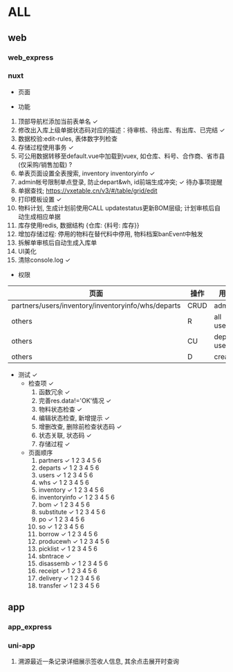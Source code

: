 # ALL

## web

### web_express

### nuxt

- 页面

- 功能

1. 顶部导航栏添加当前表单名 ✓
2. 修改出入库上级单据状态码对应的描述：待审核、待出库、有出库、已完结 ✓
3. 数据校验:edit-rules, 表体数字列检查
4. 存储过程使用事务 ✓
5. 可公用数据转移至default.vue中加载到vuex, 如仓库、料号、合作商、省市县(仅采购/销售加载) ?
6. 单表页面设置全表搜索, inventory inventoryinfo ✓
7. admin帐号限制单点登录, 防止depart&wh, id前端生成冲突; ✓ 待办事项提醒
8. 单据查找; <https://vxetable.cn/v3/#/table/grid/edit>
9. 打印模板设置 ✓
10. 物料计划, 生成计划前使用CALL updatestatus更新BOM层级; 计划审核后自动生成相应单据
11. 库存使用redis, 数据结构 {仓库: {料号: 库存}}
12. 增加存储过程: 停用的物料在替代料中停用, 物料档案banEvent中触发
13. 拆解单审核后自动生成入库单
14. UI美化
15. 清除console.log ✓

- 权限

| 页面    | 操作       | 用户       |
| ------- | --------- | ---------- |
| partners/users/inventory/inventoryinfo/whs/departs | CRUD  | admin |
| others     | R  | all users |
| others     | CU  | depart users |
| others     | D  | creator |

- 测试 ✓
  - 检查项 ✓
    1. 函数冗余 ✓
    2. 完善res.data!='OK'情况 ✓
    3. 物料状态检查 ✓
    4. 编辑状态检查, 新增提示 ✓
    5. 增删改查, 删除前检查状态码 ✓
    6. 状态关联, 状态码 ✓
    7. 存储过程 ✓
  - 页面顺序
    1. partners ✓ 1 2 3 4 5 6
    2. departs ✓ 1 2 3 4 5 6
    3. users ✓ 1 2 3 4 5 6
    4. whs ✓ 1 2 3 4 5 6
    5. inventory ✓ 1 2 3 4 5 6
    6. inventoryinfo ✓ 1 2 3 4 5 6
    7. bom ✓ 1 2 3 4 5 6
    8. substitute ✓ 1 2 3 4 5 6
    9. po ✓ 1 2 3 4 5 6
    10. so ✓ 1 2 3 4 5 6
    11. borrow ✓ 1 2 3 4 5 6
    12. producewh ✓ 1 2 3 4 5 6
    13. picklist ✓ 1 2 3 4 5 6
    14. sbntrace ✓
    15. disassemb ✓ 1 2 3 4 5 6
    16. receipt ✓ 1 2 3 4 5 6
    17. delivery ✓ 1 2 3 4 5 6
    18. transfer ✓ 1 2 3 4 5 6

## app

### app_express

### uni-app

1. 溯源最近一条记录详细展示签收人信息, 其余点击展开时查询
